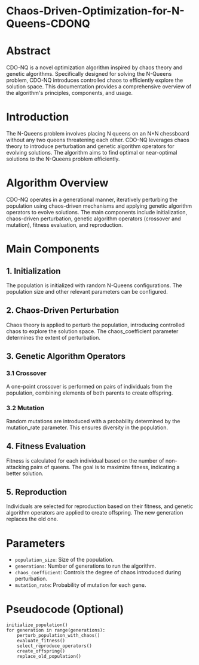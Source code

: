 # Chaos-Driven-Optimization-for-N-Queens-CDONQ
# Abstract

CDO-NQ is a novel optimization algorithm inspired by chaos theory and genetic algorithms. Specifically designed for solving the N-Queens problem, CDO-NQ introduces controlled chaos to efficiently explore the solution space. This documentation provides a comprehensive overview of the algorithm's principles, components, and usage.

# Introduction

The N-Queens problem involves placing N queens on an N×N chessboard without any two queens threatening each other. CDO-NQ leverages chaos theory to introduce perturbation and genetic algorithm operators for evolving solutions. The algorithm aims to find optimal or near-optimal solutions to the N-Queens problem efficiently.

# Algorithm Overview

CDO-NQ operates in a generational manner, iteratively perturbing the population using chaos-driven mechanisms and applying genetic algorithm operators to evolve solutions. The main components include initialization, chaos-driven perturbation, genetic algorithm operators (crossover and mutation), fitness evaluation, and reproduction.

# Main Components

## 1. Initialization
The population is initialized with random N-Queens configurations. The population size and other relevant parameters can be configured.

## 2. Chaos-Driven Perturbation
Chaos theory is applied to perturb the population, introducing controlled chaos to explore the solution space. The chaos_coefficient parameter determines the extent of perturbation.

## 3. Genetic Algorithm Operators
### 3.1 Crossover

A one-point crossover is performed on pairs of individuals from the population, combining elements of both parents to create offspring.

### 3.2 Mutation

Random mutations are introduced with a probability determined by the mutation_rate parameter. This ensures diversity in the population.

## 4. Fitness Evaluation
Fitness is calculated for each individual based on the number of non-attacking pairs of queens. The goal is to maximize fitness, indicating a better solution.

## 5. Reproduction
Individuals are selected for reproduction based on their fitness, and genetic algorithm operators are applied to create offspring. The new generation replaces the old one.

# Parameters

- `population_size`: Size of the population.
- `generations`: Number of generations to run the algorithm.
- `chaos_coefficient`: Controls the degree of chaos introduced during perturbation.
- `mutation_rate`: Probability of mutation for each gene.

# Pseudocode (Optional)

```
initialize_population()
for generation in range(generations):
    perturb_population_with_chaos()
    evaluate_fitness()
    select_reproduce_operators()
    create_offspring()
    replace_old_population()
```
